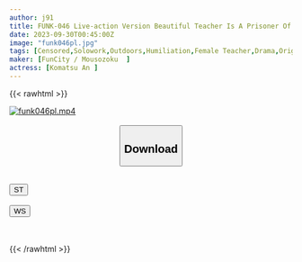 ```yaml
---
author: j91
title: FUNK-046 Live-action Version Beautiful Teacher Is A Prisoner Of Shame Semen Bukkake Ring Bad Ending Edition An Komatsu
date: 2023-09-30T00:45:00Z
image: "funk046pl.jpg"
tags: [Censored,Solowork,Outdoors,Humiliation,Female Teacher,Drama,Original Collaboration	]
maker: [FunCity / Mousozoku  ]
actress: [Komatsu An ]
---
```



{{< rawhtml >}}

<div class="video" data-videoid="6elqYbVeVJc9MbO">
    <a href="javascript:;">
        <img src="https://my.j91.asia/posts/funk046pl/funk046pl.jpg" width="WIDTH" height="HEIGHT" alt="funk046pl.mp4" loading="lazy">
    </a>
</div>

<script type="text/javascript" src="https://j91.asia/asset/on-demand-st.js"></script>

<br>
  <link rel="stylesheet" href="https://j91.asia/asset/bs5.css">
  
  <center>
  <button class="btn btn-primary" type="button" data-bs-toggle="collapse" data-bs-target=".multi-collapse" aria-expanded="false" aria-controls="multiCollapseExample1 multiCollapseExample2"><h2>Download</h2></button></center>
</p>
<div class="row">
  <div class="col">
    <div class="collapse multi-collapse" id="multiCollapseExample1">
      <div class="card card-body">
	      	      <br>
<div class="buttons">  
<a href="https://streamtape.to/v/6elqYbVeVJc9MbO"><button class="btn-hover color-3"><i class="fa fa-download"></i> ST</button></a></div>
    </div>
  </div>
</div>
  <div class="col">
    <div class="collapse multi-collapse" id="multiCollapseExample2">
      <div class="card card-body">
	      <br>
<div class="buttons">
    <a href="https://wolfstream.tv/ykegxvlzg334"><button class="btn-hover color-9"><i class="fa fa-download"></i> WS</button></a></div>
<br><br>
      </div>
    </div>
  </div>
</div>

{{< /rawhtml >}}